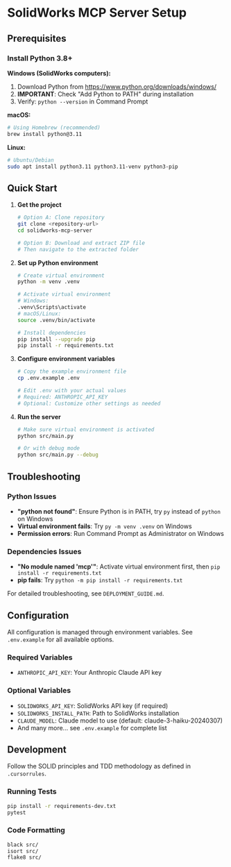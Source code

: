# SolidWorks MCP Server Setup

## Prerequisites

### Install Python 3.8+

**Windows (SolidWorks computers):**
1. Download Python from https://www.python.org/downloads/windows/
2. **IMPORTANT**: Check "Add Python to PATH" during installation
3. Verify: `python --version` in Command Prompt

**macOS:**
```bash
# Using Homebrew (recommended)
brew install python@3.11
```

**Linux:**
```bash
# Ubuntu/Debian
sudo apt install python3.11 python3.11-venv python3-pip
```

## Quick Start

1. **Get the project**
   ```bash
   # Option A: Clone repository
   git clone <repository-url>
   cd solidworks-mcp-server
   
   # Option B: Download and extract ZIP file
   # Then navigate to the extracted folder
   ```

2. **Set up Python environment**
   ```bash
   # Create virtual environment
   python -m venv .venv
   
   # Activate virtual environment
   # Windows:
   .venv\Scripts\activate
   # macOS/Linux:
   source .venv/bin/activate
   
   # Install dependencies
   pip install --upgrade pip
   pip install -r requirements.txt
   ```

3. **Configure environment variables**
   ```bash
   # Copy the example environment file
   cp .env.example .env
   
   # Edit .env with your actual values
   # Required: ANTHROPIC_API_KEY
   # Optional: Customize other settings as needed
   ```

4. **Run the server**
   ```bash
   # Make sure virtual environment is activated
   python src/main.py
   
   # Or with debug mode
   python src/main.py --debug
   ```

## Troubleshooting

### Python Issues
- **"python not found"**: Ensure Python is in PATH, try `py` instead of `python` on Windows
- **Virtual environment fails**: Try `py -m venv .venv` on Windows
- **Permission errors**: Run Command Prompt as Administrator on Windows

### Dependencies Issues
- **"No module named 'mcp'"**: Activate virtual environment first, then `pip install -r requirements.txt`
- **pip fails**: Try `python -m pip install -r requirements.txt`

For detailed troubleshooting, see `DEPLOYMENT_GUIDE.md`.

## Configuration

All configuration is managed through environment variables. See `.env.example` for all available options.

### Required Variables
- `ANTHROPIC_API_KEY`: Your Anthropic Claude API key

### Optional Variables
- `SOLIDWORKS_API_KEY`: SolidWorks API key (if required)
- `SOLIDWORKS_INSTALL_PATH`: Path to SolidWorks installation
- `CLAUDE_MODEL`: Claude model to use (default: claude-3-haiku-20240307)
- And many more... see `.env.example` for complete list

## Development

Follow the SOLID principles and TDD methodology as defined in `.cursorrules`.

### Running Tests
```bash
pip install -r requirements-dev.txt
pytest
```

### Code Formatting
```bash
black src/
isort src/
flake8 src/
```
